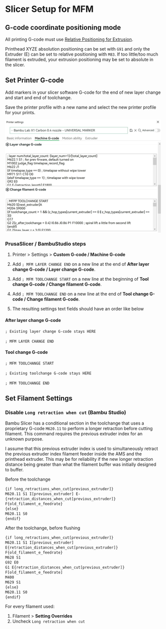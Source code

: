 # Slicer Setup for MFM

## G-code coordinate positioning mode

All printing G-code must use [Relative Positioning for Extrusion](https://www.ideamaker.io/dictionaryDetail.html?name=Relative%20Extrusion&category_name=Printer%20Settings).

Printhead XYZE absolution positioning can be set with `G91` and only the Extruder (E) can be set to relative positioning with `M83`. If too little/too much filament is extruded, your extrusion positioning may be set to absolute in the slicer.

## Set Printer G-code

Add markers in your slicer software G-code for the end of new layer change and start and end of toolchange.

Save the printer profile with a new name and select the new printer profile for your prints.

![mfpp slicer setup](assets/bambustudio-printer-settings.jpg)

### PrusaSlicer / BambuStudio steps

1. Printer > Settings > **Custom G-code / Machine G-code**

2. Add `; MFM LAYER CHANGE END` on a new line at the end of **After layer change G-code / Layer change G-code**.

3. Add `; MFM TOOLCHANGE START`  on a new line at the beginning of **Tool change G-code / Change filament G-code**.

4. Add `; MFM TOOLCHANGE END`  on a new line at the end of **Tool change G-code / Change filament G-code**.

5. The resulting settings text fields should have an order like below

#### After layer change G-code

```gcode
; Existing layer change G-code stays HERE

; MFM LAYER CHANGE END
```

#### Tool change G-code

```gcode
; MFM TOOLCHANGE START

; Existing toolchange G-code stays HERE

; MFM TOOLCHANGE END
```

## Set Filament Settings

### Disable `Long retraction when cut` (Bambu Studio)

Bambu Slicer has a conditional section in the toolchange that uses a proprietary G-code `M620.11` to perform a longer retraction before cutting filament. This command requires the previous extruder index for an unknown purpose. 

I assume that this previous extruder index is used to simultaneously retract the previous extruder index filament feeder inside the AMS and the printhead extruder. This may be for reliability if the new longer retraction distance being greater than what the filament buffer was initially designed to buffer. 

Before the toolchange

```gcode
{if long_retractions_when_cut[previous_extruder]}
M620.11 S1 I[previous_extruder] E-{retraction_distances_when_cut[previous_extruder]} F{old_filament_e_feedrate}
{else}
M620.11 S0
{endif}
```

After the toolchange, before flushing

```gcode
{if long_retractions_when_cut[previous_extruder]}
M620.11 S1 I[previous_extruder] E{retraction_distances_when_cut[previous_extruder]} F{old_filament_e_feedrate}
M628 S1
G92 E0
G1 E{retraction_distances_when_cut[previous_extruder]} F[old_filament_e_feedrate]
M400
M629 S1
{else}
M620.11 S0
{endif}
```

For every filament used:

1. Filament > **Setting Overrides**
2. Uncheck `Long retraction when cut`
